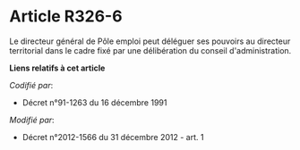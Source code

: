 # Article R326-6

Le  directeur général de Pôle emploi peut déléguer ses pouvoirs au  directeur territorial dans le cadre fixé par une
délibération du conseil  d'administration.

**Liens relatifs à cet article**

_Codifié par_:

  - Décret n°91-1263 du 16 décembre 1991

_Modifié par_:

  - Décret n°2012-1566 du 31 décembre 2012 - art. 1
